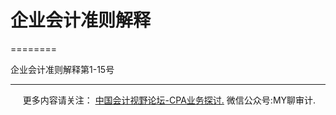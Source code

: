 ﻿# 企业会计准则解释
========

  

企业会计准则解释第1-15号

  

* * *

     更多内容请关注： [中国会计视野论坛-CPA业务探讨.](https://bbs.esnai.com/thread-5354530-1-3.html) 微信公众号:MY聊审计.